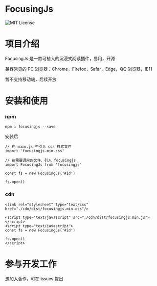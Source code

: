# FocusingJs

<!-- Badge -->
![MIT License](https://img.shields.io/badge/License-MIT-blue)

# 项目介绍

FocusingJs 是一款可植入的沉浸式阅读插件，易用，开源 

[//]: # ([试试看]&#40;https://spacingjs.com&#41;)

[//]: # (![]&#40;screenshot.png&#41;)

兼容常见的 PC 浏览器：Chrome，Firefox，Safar，Edge，QQ 浏览器，IE11

暂不支持移动端，后续开放

# 安装和使用

### npm

```
npm i focusingjs --save
```

安装后

```
// 在 main.js 中引入 css 样式文件
import 'focusingjs.min.css'

// 在需要调用的文件，引入 focusingjs
import FocusingJs from 'focusingjs'

const fs = new FocusingJs('#id')

fs.open()
```

### cdn

```
<link rel="stylesheet" type="text/css" href="./cdn/dist/focusingjs.min.css"/>

<script type="text/javascript" src="./cdn/dist/focusingjs.min.js"></script>
<script type="text/javascript">
const fs = new FocusingJs('#id')

fs.open()
</script>  
```

[//]: # (# 安装视频)

[//]: # (可以通过视频，更加直观地去学习使用)

# 参与开发工作
想加入合作，可在 issues 提出
